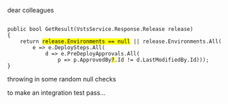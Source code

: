 dear colleagues  

<pre><code class="bash" data-noescape data-trim>
public bool GetResult(VstsService.Response.Release release)
{
    return <mark>release.Environments == null</mark> || release.Environments.All(
        e => e.DeploySteps.All(
            d => e.PreDeployApprovals.All(
                p => p.ApprovedBy<mark>?</mark>.Id != d.LastModifiedBy.Id)));
}
</code></pre>

throwing in some random null checks  

to make an integration test pass...<!-- .element: class="fragment" -->